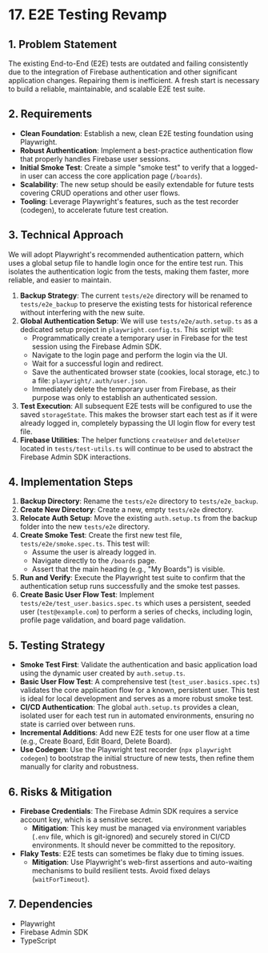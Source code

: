 # 17. E2E Testing Revamp

## 1. Problem Statement

The existing End-to-End (E2E) tests are outdated and failing consistently due to the integration of Firebase authentication and other significant application changes. Repairing them is inefficient. A fresh start is necessary to build a reliable, maintainable, and scalable E2E test suite.

## 2. Requirements

- **Clean Foundation**: Establish a new, clean E2E testing foundation using Playwright.
- **Robust Authentication**: Implement a best-practice authentication flow that properly handles Firebase user sessions.
- **Initial Smoke Test**: Create a simple "smoke test" to verify that a logged-in user can access the core application page (`/boards`).
- **Scalability**: The new setup should be easily extendable for future tests covering CRUD operations and other user flows.
- **Tooling**: Leverage Playwright's features, such as the test recorder (codegen), to accelerate future test creation.

## 3. Technical Approach

We will adopt Playwright's recommended authentication pattern, which uses a global setup file to handle login once for the entire test run. This isolates the authentication logic from the tests, making them faster, more reliable, and easier to maintain.

1.  **Backup Strategy**: The current `tests/e2e` directory will be renamed to `tests/e2e_backup` to preserve the existing tests for historical reference without interfering with the new suite.
2.  **Global Authentication Setup**: We will use `tests/e2e/auth.setup.ts` as a dedicated setup project in `playwright.config.ts`. This script will:
    - Programmatically create a temporary user in Firebase for the test session using the Firebase Admin SDK.
    - Navigate to the login page and perform the login via the UI.
    - Wait for a successful login and redirect.
    - Save the authenticated browser state (cookies, local storage, etc.) to a file: `playwright/.auth/user.json`.
    - Immediately delete the temporary user from Firebase, as their purpose was only to establish an authenticated session.
3.  **Test Execution**: All subsequent E2E tests will be configured to use the saved `storageState`. This makes the browser start each test as if it were already logged in, completely bypassing the UI login flow for every test file.
4.  **Firebase Utilities**: The helper functions `createUser` and `deleteUser` located in `tests/test-utils.ts` will continue to be used to abstract the Firebase Admin SDK interactions.

## 4. Implementation Steps

1.  **Backup Directory**: Rename the `tests/e2e` directory to `tests/e2e_backup`.
2.  **Create New Directory**: Create a new, empty `tests/e2e` directory.
3.  **Relocate Auth Setup**: Move the existing `auth.setup.ts` from the backup folder into the new `tests/e2e` directory.
4.  **Create Smoke Test**: Create the first new test file, `tests/e2e/smoke.spec.ts`. This test will:
    - Assume the user is already logged in.
    - Navigate directly to the `/boards` page.
    - Assert that the main heading (e.g., "My Boards") is visible.
5.  **Run and Verify**: Execute the Playwright test suite to confirm that the authentication setup runs successfully and the smoke test passes.
6.  **Create Basic User Flow Test**: Implement `tests/e2e/test_user.basics.spec.ts` which uses a persistent, seeded user (`test@example.com`) to perform a series of checks, including login, profile page validation, and board page validation.

## 5. Testing Strategy

- **Smoke Test First**: Validate the authentication and basic application load using the dynamic user created by `auth.setup.ts`.
- **Basic User Flow Test**: A comprehensive test (`test_user.basics.spec.ts`) validates the core application flow for a known, persistent user. This test is ideal for local development and serves as a more robust smoke test.
- **CI/CD Authentication**: The global `auth.setup.ts` provides a clean, isolated user for each test run in automated environments, ensuring no state is carried over between runs.
- **Incremental Additions**: Add new E2E tests for one user flow at a time (e.g., Create Board, Edit Board, Delete Board).
- **Use Codegen**: Use the Playwright test recorder (`npx playwright codegen`) to bootstrap the initial structure of new tests, then refine them manually for clarity and robustness.

## 6. Risks & Mitigation

- **Firebase Credentials**: The Firebase Admin SDK requires a service account key, which is a sensitive secret.
  - **Mitigation**: This key must be managed via environment variables (`.env` file, which is git-ignored) and securely stored in CI/CD environments. It should never be committed to the repository.
- **Flaky Tests**: E2E tests can sometimes be flaky due to timing issues.
  - **Mitigation**: Use Playwright's web-first assertions and auto-waiting mechanisms to build resilient tests. Avoid fixed delays (`waitForTimeout`).

## 7. Dependencies

- Playwright
- Firebase Admin SDK
- TypeScript
